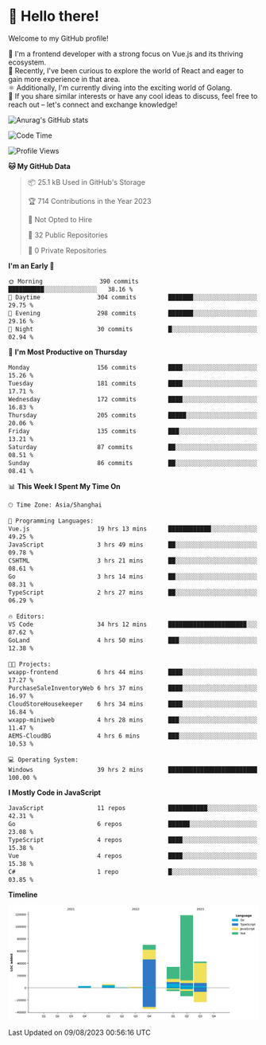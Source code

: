 # 👋 Hello there!

Welcome to my GitHub profile!

🤑 I'm a frontend developer with a strong focus on Vue.js and its thriving ecosystem.    
🌱 Recently, I've been curious to explore the world of React and eager to gain more experience in that area.   
⚛️ Additionally, I'm currently diving into the exciting world of Golang.   
🚀 If you share similar interests or have any cool ideas to discuss, feel free to reach out – let's connect and exchange knowledge!    

![Anurag's GitHub stats](https://github-readme-stats.vercel.app/api?username=huangyul&show_icons=true&&title_color=fff&icon_color=79ff97&text_color=9f9f9f&bg_color=151515&count_private=true)

<!--START_SECTION:waka-->
![Code Time](http://img.shields.io/badge/Code%20Time-297%20hrs%2010%20mins-blue)

![Profile Views](http://img.shields.io/badge/Profile%20Views-72-blue)

**🐱 My GitHub Data** 

> 📦 25.1 kB Used in GitHub's Storage 
 > 
> 🏆 714 Contributions in the Year 2023
 > 
> 🚫 Not Opted to Hire
 > 
> 📜 32 Public Repositories 
 > 
> 🔑 0 Private Repositories 
 > 
**I'm an Early 🐤** 

```text
🌞 Morning                390 commits         ██████████░░░░░░░░░░░░░░░   38.16 % 
🌆 Daytime                304 commits         ███████░░░░░░░░░░░░░░░░░░   29.75 % 
🌃 Evening                298 commits         ███████░░░░░░░░░░░░░░░░░░   29.16 % 
🌙 Night                  30 commits          █░░░░░░░░░░░░░░░░░░░░░░░░   02.94 % 
```
📅 **I'm Most Productive on Thursday** 

```text
Monday                   156 commits         ████░░░░░░░░░░░░░░░░░░░░░   15.26 % 
Tuesday                  181 commits         ████░░░░░░░░░░░░░░░░░░░░░   17.71 % 
Wednesday                172 commits         ████░░░░░░░░░░░░░░░░░░░░░   16.83 % 
Thursday                 205 commits         █████░░░░░░░░░░░░░░░░░░░░   20.06 % 
Friday                   135 commits         ███░░░░░░░░░░░░░░░░░░░░░░   13.21 % 
Saturday                 87 commits          ██░░░░░░░░░░░░░░░░░░░░░░░   08.51 % 
Sunday                   86 commits          ██░░░░░░░░░░░░░░░░░░░░░░░   08.41 % 
```


📊 **This Week I Spent My Time On** 

```text
🕑︎ Time Zone: Asia/Shanghai

💬 Programming Languages: 
Vue.js                   19 hrs 13 mins      ████████████░░░░░░░░░░░░░   49.25 % 
JavaScript               3 hrs 49 mins       ██░░░░░░░░░░░░░░░░░░░░░░░   09.78 % 
CSHTML                   3 hrs 21 mins       ██░░░░░░░░░░░░░░░░░░░░░░░   08.61 % 
Go                       3 hrs 14 mins       ██░░░░░░░░░░░░░░░░░░░░░░░   08.31 % 
TypeScript               2 hrs 27 mins       ██░░░░░░░░░░░░░░░░░░░░░░░   06.29 % 

🔥 Editors: 
VS Code                  34 hrs 12 mins      ██████████████████████░░░   87.62 % 
GoLand                   4 hrs 50 mins       ███░░░░░░░░░░░░░░░░░░░░░░   12.38 % 

🐱‍💻 Projects: 
wxapp-frontend           6 hrs 44 mins       ████░░░░░░░░░░░░░░░░░░░░░   17.27 % 
PurchaseSaleInventoryWeb 6 hrs 37 mins       ████░░░░░░░░░░░░░░░░░░░░░   16.97 % 
CloudStoreHousekeeper    6 hrs 34 mins       ████░░░░░░░░░░░░░░░░░░░░░   16.84 % 
wxapp-miniweb            4 hrs 28 mins       ███░░░░░░░░░░░░░░░░░░░░░░   11.47 % 
AEMS-CloudBG             4 hrs 6 mins        ███░░░░░░░░░░░░░░░░░░░░░░   10.53 % 

💻 Operating System: 
Windows                  39 hrs 2 mins       █████████████████████████   100.00 % 
```

**I Mostly Code in JavaScript** 

```text
JavaScript               11 repos            ███████████░░░░░░░░░░░░░░   42.31 % 
Go                       6 repos             ██████░░░░░░░░░░░░░░░░░░░   23.08 % 
TypeScript               4 repos             ████░░░░░░░░░░░░░░░░░░░░░   15.38 % 
Vue                      4 repos             ████░░░░░░░░░░░░░░░░░░░░░   15.38 % 
C#                       1 repo              █░░░░░░░░░░░░░░░░░░░░░░░░   03.85 % 
```



**Timeline**

![Lines of Code chart](https://raw.githubusercontent.com/huangyul/huangyul/main/assets/bar_graph.png)


 Last Updated on 09/08/2023 00:56:16 UTC
<!--END_SECTION:waka-->
